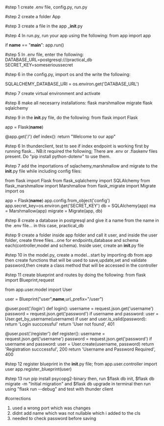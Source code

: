 #step 1
create .env file, config.py, run.py

#step 2 
create a folder App

#step 3
create a file in the app ___init__.py

#step 4 
In run.py, run your app using the following: 
from app import app

if __name__ == "__main__":
    app.run()

#step 5
In .env file, enter the following:
DATABASE_URL=postgresql:///practical_db
SECRET_KEY=someserioussecret

#step 6
in the config.py, import os and the write the following:

SQLALCHEMY_DATABASE_URI = os.environ.get('DATABASE_URL')

#step 7
create virtual environment and activate

#step 8
make all necesarry installations:
flask
marshmallow
migrate
flask sqlalchemy

#step 9
in the __init__.py file, do the following:
from flask import Flask

app = Flask(__name__)

@app.get('/')
def index():
    return "Welcome to our app"

#step 6
In thunderclient, test to see if index endpoint is working first by running flask... 
NB:it required the following;  There are .env or .flaskenv files present. Do "pip install python-dotenv" to use them.

#step 7
add the importations of sqlachemy,marshmallow and migrate to the __init__.py file while including config files:

from flask import Flask
from flask_sqlalchemy import SQLAlchemy
from flask_marshmallow import Marshmallow
from flask_migrate import Migrate
import os 

app = Flask(__name__)
app.config.from_object('config')
app.secret_key=os.environ.get('SECRET_KEY')
db = SQLAlchemy(app)
ma = Marshmallow(app)
migrate = Migrate(app, db)


#step 8
create a database in postgresql and give it a name from the name in the .env file... in this case, practical_db

#step 9 
create a folder inside app folder and call it user, and inside the user folder, create three files...one for endpoints,database and schema each(controller,model and schema). Inside user, create an __init__.py file

#step 10
in the model.py, create a model...start by importing db from app
then create functions that will be used to save,update,set and validate password,then create a class method that will be accessed in the controller

#step 11
create blueprint and routes by doing the following:
from flask import Blueprint,request

from app.user.model import User

user = Blueprint("user",__name__,url_prefix="/user")


@user.post('/login')
def login():
    username = request.json.get('username')
    password = request.json.get('password')
    if username and password:
        user = User.get_by_username(username)
        if user and user.is_valid(password):
            return 'Login succcessful'
    return 'User not found', 401

@user.post('/register')
def register():
    username = request.json.get('username')
    password = request.json.get('password')
    if username and password:
        user = User.create(username, password)
        return 'Registration succcessful', 200
    return 'Username and Password Required', 400

#step 12
register blueprint in the __init__.py file;
from app.user.controller import user
app.register_blueprint(user)

#step 13
run pip install psycopg2-binary then,
run $flask db init, $flask db migrate -m "Initial migration" and $flask db upgrade in terminal then run using "flask run --debug" and test with thunder client


#corrections
1. used a wrong port which was changes
2. didnt add name which was not nullable which i added to the cls
3. needed to check password before saving